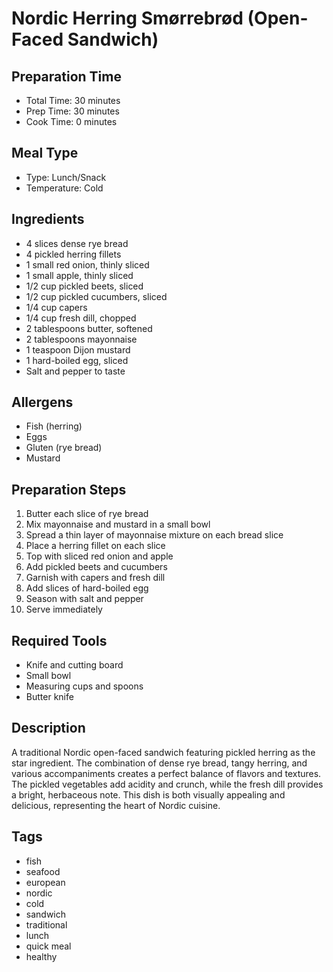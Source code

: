 # Nordic Herring Smørrebrød (Open-Faced Sandwich)

## Preparation Time
- Total Time: 30 minutes
- Prep Time: 30 minutes
- Cook Time: 0 minutes

## Meal Type
- Type: Lunch/Snack
- Temperature: Cold

## Ingredients
- 4 slices dense rye bread
- 4 pickled herring fillets
- 1 small red onion, thinly sliced
- 1 small apple, thinly sliced
- 1/2 cup pickled beets, sliced
- 1/2 cup pickled cucumbers, sliced
- 1/4 cup capers
- 1/4 cup fresh dill, chopped
- 2 tablespoons butter, softened
- 2 tablespoons mayonnaise
- 1 teaspoon Dijon mustard
- 1 hard-boiled egg, sliced
- Salt and pepper to taste

## Allergens
- Fish (herring)
- Eggs
- Gluten (rye bread)
- Mustard

## Preparation Steps
1. Butter each slice of rye bread
2. Mix mayonnaise and mustard in a small bowl
3. Spread a thin layer of mayonnaise mixture on each bread slice
4. Place a herring fillet on each slice
5. Top with sliced red onion and apple
6. Add pickled beets and cucumbers
7. Garnish with capers and fresh dill
8. Add slices of hard-boiled egg
9. Season with salt and pepper
10. Serve immediately

## Required Tools
- Knife and cutting board
- Small bowl
- Measuring cups and spoons
- Butter knife

## Description
A traditional Nordic open-faced sandwich featuring pickled herring as the star ingredient. The combination of dense rye bread, tangy herring, and various accompaniments creates a perfect balance of flavors and textures. The pickled vegetables add acidity and crunch, while the fresh dill provides a bright, herbaceous note. This dish is both visually appealing and delicious, representing the heart of Nordic cuisine.

## Tags
- fish
- seafood
- european
- nordic
- cold
- sandwich
- traditional
- lunch
- quick meal
- healthy 
